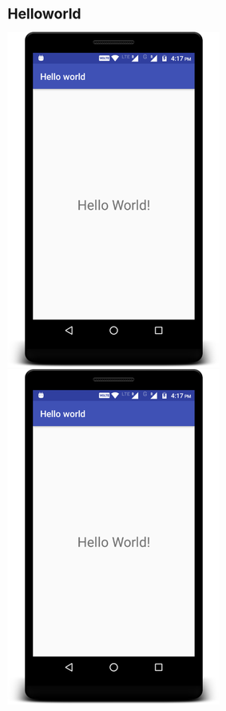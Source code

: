 # Helloworld
<img src="screenshots/device-2017-08-13-161732.png" width="425"/> <img src="screenshots/device-2017-08-13-161732.png" width="425"/>
